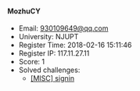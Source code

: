 #### MozhuCY  

* Email: 930109649@qq.com  
* University: NJUPT  
* Register Time: 2018-02-16 15:11:46  
* Register IP: 117.11.27.11  
* Score: 1  
* Solved challenges: 
  * [[MISC] signin](https://github.com/SniperOJ/Challenges/blob/master/MISC/signin.json)  
